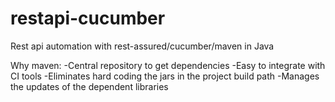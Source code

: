 # restapi-cucumber
Rest api automation with rest-assured/cucumber/maven in Java

Why maven: 
-Central repository to get dependencies 
-Easy to integrate with CI tools 
-Eliminates hard coding the jars in the project build path 
-Manages the updates of the dependent libraries
